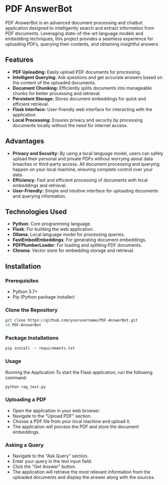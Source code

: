 # PDF AnswerBot

PDF AnswerBot is an advanced document processing and chatbot application designed to intelligently search and extract information from PDF documents. Leveraging state-of-the-art language models and embedding techniques, this project provides a seamless experience for uploading PDFs, querying their contents, and obtaining insightful answers.
 
## Features

- **PDF Uploading:** Easily upload PDF documents for processing.
- **Intelligent Querying:** Ask questions and get accurate answers based on the content of the uploaded documents.
- **Document Chunking:** Efficiently splits documents into manageable chunks for better processing and retrieval.
- **Persistent Storage:** Stores document embeddings for quick and efficient retrieval.
- **Flask Interface:** User-friendly web interface for interacting with the application.
- **Local Processing:** Ensures privacy and security by processing documents locally without the need for internet access.

## Advantages

- **Privacy and Security:** By using a local language model, users can safely upload their personal and private PDFs without worrying about data breaches or third-party access. All document processing and querying happen on your local machine, ensuring complete control over your data.
- **Efficiency:** Fast and efficient processing of documents with local embeddings and retrieval.
- **User-Friendly:** Simple and intuitive interface for uploading documents and querying information.

## Technologies Used

- **Python**: Core programming language.
- **Flask**: For building the web application.
- **Ollama**: Local language model for processing queries.
- **FastEmbedEmbeddings**: For generating document embeddings.
- **PDFPlumberLoader**: For loading and splitting PDF documents.
- **Chroma**: Vector store for embedding storage and retrieval.

## Installation

### Prerequisites

- Python 3.7+
- Pip (Python package installer)

### Clone the Repository

```bash
git clone https://github.com/yourusername/PDF-AnswerBot.git
cd PDF-AnswerBot
```
### Package Installations

```bash
pip install -r requirements.txt
```

### Usage
Running the Application
To start the Flask application, run the following command:

```bash
python rag_test.py
```
### Uploading a PDF
- Open the application in your web browser.
- Navigate to the "Upload PDF" section.
- Choose a PDF file from your local machine and upload it.
- The application will process the PDF and store the document embeddings.

### Asking a Query
- Navigate to the "Ask Query" section.
- Enter your query in the text input field.
- Click the "Get Answer" button.
- The application will retrieve the most relevant information from the uploaded documents and display the answer along with the sources.
